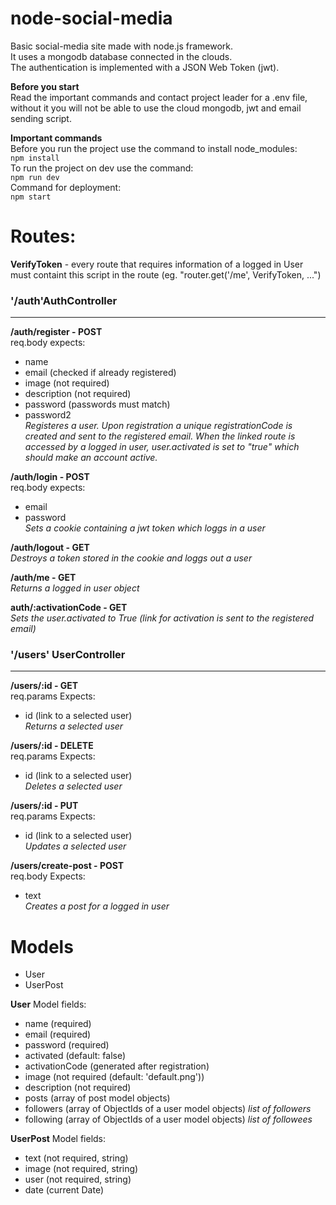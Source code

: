 # node-social-media
Basic social-media site made with node.js framework.  
It uses a mongodb database connected in the clouds.  
The authentication is implemented with a JSON Web Token (jwt).  

**Before you start**  
Read the important commands and contact project leader for a .env file, without it you will not be able to use the cloud mongodb, jwt and email sending script.  

**Important commands**  
Before you run the project use the command to install node_modules:  
`npm install`  
To run the project on dev use the command:   
`npm run dev`     
Command for deployment:    
`npm start`  

 # Routes:
 __VerifyToken__ - every route that requires information of a logged in User must containt this script in the route (eg. "router.get('/me', VerifyToken, ...")  

 ### '/auth'AuthController 
 <hr>  

**/auth/register - POST**  
req.body expects:
- name
- email (checked if already registered)
- image (not required)
- description (not required) 
- password (passwords must match)
- password2  
_Registeres a user. Upon registration a unique registrationCode is created and sent to the registered email. When the linked route is accessed by a logged in user, user.activated is set to "true" which should make an account active._
 
**/auth/login - POST**  
req.body expects:
- email
- password  
_Sets a cookie containing a jwt token which loggs in a user_
 
**/auth/logout - GET**  
_Destroys a token stored in the cookie and loggs out a user_

**/auth/me - GET**  
_Returns a logged in user object_  

 **auth/:activationCode - GET**  
 _Sets the user.activated to True (link for activation is sent to the registered email)_  
 
 ### '/users' UserController
 <hr>

**/users/:id - GET**  
req.params Expects:
- id (link to a selected user)  
_Returns a selected user_
 
**/users/:id - DELETE**  
req.params Expects:
- id (link to a selected user)  
_Deletes a selected user_
 
**/users/:id - PUT**  
req.params Expects:
- id (link to a selected user)  
_Updates a selected user_
 
**/users/create-post - POST**  
req.body Expects:
- text  
_Creates a post for a logged in user_

# Models
- User  
- UserPost  
  
**User**
Model fields:  
- name (required)
- email (required)
- password (required)
- activated (default: false)
- activationCode (generated after registration)
- image (not required (default: 'default.png'))
- description (not required)
- posts (array of post model objects) 
- followers (array of ObjectIds of a user model objects) _list of followers_
- following (array of ObjectIds of a user model objects) _list of followees_  

**UserPost**
Model fields:  
- text (not required, string)
- image (not required, string)
- user (not required, string)
- date (current Date)
